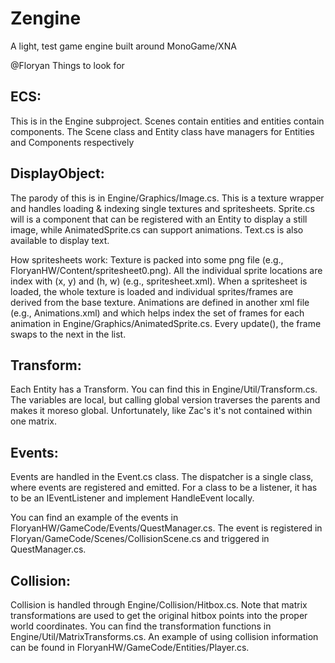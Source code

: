 # Zengine
A light, test game engine built around MonoGame/XNA

@Floryan Things to look for

## ECS:
This is in the Engine subproject. Scenes contain entities and entities contain components. The Scene class and Entity class have managers for Entities and Components respectively

## DisplayObject:
The parody of this is in Engine/Graphics/Image.cs. This is a texture wrapper and handles loading & indexing single textures and spritesheets. Sprite.cs will is a component that can be registered with an Entity to display a still image, while AnimatedSprite.cs can support animations. Text.cs is also available to display text.

How spritesheets work: Texture is packed into some png file (e.g., FloryanHW/Content/spritesheet0.png). All the individual sprite locations are index with (x, y) and (h, w) (e.g., spritesheet.xml). When a spritesheet is loaded, the whole texture is loaded and individual sprites/frames are derived from the base texture. Animations are defined in another xml file (e.g., Animations.xml) and which helps index the set of frames for each animation in Engine/Graphics/AnimatedSprite.cs. Every update(), the frame swaps to the next in the list.

## Transform:
Each Entity has a Transform. You can find this in Engine/Util/Transform.cs. The variables are local, but calling global version traverses the parents and makes it moreso global. Unfortunately, like Zac's it's not contained within one matrix.

## Events:
Events are handled in the Event.cs class. The dispatcher is a single class, where events are registered and emitted. For a class to be a listener, it has to be an IEventListener and implement HandleEvent locally.

You can find an example of the events in FloryanHW/GameCode/Events/QuestManager.cs. The event is registered in Floryan/GameCode/Scenes/CollisionScene.cs and triggered in QuestManager.cs.

## Collision:
Collision is handled through Engine/Collision/Hitbox.cs. Note that matrix transformations are used to get the original hitbox points into the proper world coordinates. You can find the transformation functions in Engine/Util/MatrixTransforms.cs. An example of using collision information can be found in FloryanHW/GameCode/Entities/Player.cs.
